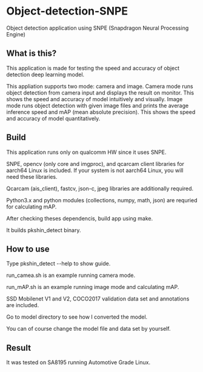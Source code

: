 # Object-detection-SNPE
Object detection application using SNPE (Snapdragon Neural Processing Engine)

## What is this?
This application is made for testing the speed and accuracy of object detection deep learning model.

This appliation supports two mode: camera and image.
Camera mode runs object detection from camera input and displays the result on monitor. This shows the speed and accuracy of model intuitively and visually.
Image mode runs object detection with given image files and prints the average inference speed and mAP (mean absolute precision). This shows the speed and accuracy of model quantitatively.

## Build
This application runs only on qualcomm HW since it uses SNPE.

SNPE, opencv (only core and imgproc), and qcarcam client libraries for aarch64 Linux is included. If your system is not aarch64 Linux, you will need these libraries.

Qcarcam (ais_client), fastcv, json-c, jpeg libraries are additionally required.

Python3.x and python modules (collections, numpy, math, json) are requried for calculating mAP.

After checking theses dependencis, build app using make.

It builds pkshin_detect binary.

## How to use

Type pkshin_detect --help to show guide.

run_camea.sh is an example running camera mode.

run_mAP.sh is an example running image mode and calculating mAP.

SSD Mobilenet V1 and V2, COCO2017 validation data set and annotations are included.

Go to model directory to see how I converted the model.

You can of course change the model file and data set by yourself.

## Result

It was tested on SA8195 running Automotive Grade Linux.
